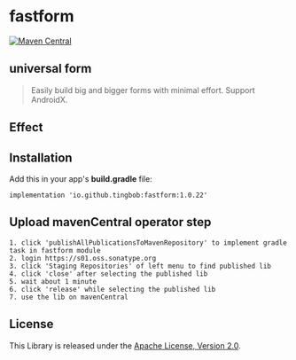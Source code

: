 # fastform
[![Maven Central](https://maven-badges.herokuapp.com/maven-central/io.github.tingbob/fastform/badge.svg)](https://maven-badges.herokuapp.com/maven-central/io.github.tingbob/fastform)

## universal form
> Easily build big and bigger forms with minimal effort. Support AndroidX.

## Effect

## Installation
Add this in your app's **build.gradle** file:
```
implementation 'io.github.tingbob:fastform:1.0.22'
```
## Upload mavenCentral operator step
```
1. click 'publishAllPublicationsToMavenRepository' to implement gradle task in fastform module
2. login https://s01.oss.sonatype.org
3. click 'Staging Repositories' of left menu to find published lib
4. click 'close' after selecting the published lib
5. wait about 1 minute
6. click 'release' while selecting the published lib
7. use the lib on mavenCentral

```

License
-----------------
This Library is released under the [Apache License, Version 2.0](http://www.apache.org/licenses/LICENSE-2.0).
